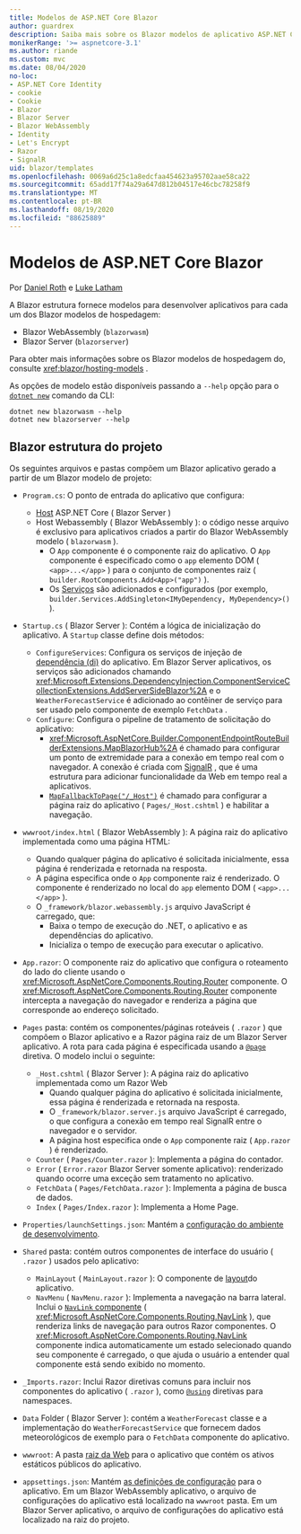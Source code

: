 ```yaml
---
title: Modelos de ASP.NET Core Blazor
author: guardrex
description: Saiba mais sobre os Blazor modelos de aplicativo ASP.NET Core e a Blazor estrutura do projeto.
monikerRange: '>= aspnetcore-3.1'
ms.author: riande
ms.custom: mvc
ms.date: 08/04/2020
no-loc:
- ASP.NET Core Identity
- cookie
- Cookie
- Blazor
- Blazor Server
- Blazor WebAssembly
- Identity
- Let's Encrypt
- Razor
- SignalR
uid: blazor/templates
ms.openlocfilehash: 0069a6d25c1a8edcfaa454623a95702aae58ca22
ms.sourcegitcommit: 65add17f74a29a647d812b04517e46cbc78258f9
ms.translationtype: MT
ms.contentlocale: pt-BR
ms.lasthandoff: 08/19/2020
ms.locfileid: "88625889"
---
```

# <a name="aspnet-core-no-locblazor-templates"></a>Modelos de ASP.NET Core Blazor

Por [Daniel Roth](https://github.com/danroth27) e [Luke Latham](https://github.com/guardrex)

A Blazor estrutura fornece modelos para desenvolver aplicativos para cada um dos Blazor modelos de hospedagem:

* Blazor WebAssembly (`blazorwasm`)
* Blazor Server (`blazorserver`)

Para obter mais informações sobre os Blazor modelos de hospedagem do, consulte <xref:blazor/hosting-models> .

As opções de modelo estão disponíveis passando a `--help` opção para o [`dotnet new`](/dotnet/core/tools/dotnet-new) comando da CLI:

```dotnetcli
dotnet new blazorwasm --help
dotnet new blazorserver --help
```

## <a name="no-locblazor-project-structure"></a>Blazor estrutura do projeto

Os seguintes arquivos e pastas compõem um Blazor aplicativo gerado a partir de um Blazor modelo de projeto:

* `Program.cs`: O ponto de entrada do aplicativo que configura:

  * [Host](xref:fundamentals/host/generic-host) ASP.NET Core ( Blazor Server )
  * Host Webassembly ( Blazor WebAssembly ): o código nesse arquivo é exclusivo para aplicativos criados a partir do Blazor WebAssembly modelo ( `blazorwasm` ).
    * O `App` componente é o componente raiz do aplicativo. O `App` componente é especificado como o `app` elemento DOM ( `<app>...</app>` ) para o conjunto de componentes raiz ( `builder.RootComponents.Add<App>("app")` ).
    * Os [Serviços](xref:blazor/fundamentals/dependency-injection) são adicionados e configurados (por exemplo, `builder.Services.AddSingleton<IMyDependency, MyDependency>()` ).

* `Startup.cs` ( Blazor Server ): Contém a lógica de inicialização do aplicativo. A `Startup` classe define dois métodos:

  * `ConfigureServices`: Configura os serviços de injeção de [dependência (di)](xref:fundamentals/dependency-injection) do aplicativo. Em Blazor Server aplicativos, os serviços são adicionados chamando <xref:Microsoft.Extensions.DependencyInjection.ComponentServiceCollectionExtensions.AddServerSideBlazor%2A> e o `WeatherForecastService` é adicionado ao contêiner de serviço para ser usado pelo componente de exemplo `FetchData` .
  * `Configure`: Configura o pipeline de tratamento de solicitação do aplicativo:
    * <xref:Microsoft.AspNetCore.Builder.ComponentEndpointRouteBuilderExtensions.MapBlazorHub%2A> é chamado para configurar um ponto de extremidade para a conexão em tempo real com o navegador. A conexão é criada com [SignalR](xref:signalr/introduction) , que é uma estrutura para adicionar funcionalidade da Web em tempo real a aplicativos.
    * [`MapFallbackToPage("/_Host")`](xref:Microsoft.AspNetCore.Builder.RazorPagesEndpointRouteBuilderExtensions.MapFallbackToPage*) é chamado para configurar a página raiz do aplicativo ( `Pages/_Host.cshtml` ) e habilitar a navegação.

* `wwwroot/index.html` ( Blazor WebAssembly ): A página raiz do aplicativo implementada como uma página HTML:
  * Quando qualquer página do aplicativo é solicitada inicialmente, essa página é renderizada e retornada na resposta.
  * A página especifica onde o `App` componente raiz é renderizado. O componente é renderizado no local do `app` elemento DOM ( `<app>...</app>` ).
  * O `_framework/blazor.webassembly.js` arquivo JavaScript é carregado, que:
    * Baixa o tempo de execução do .NET, o aplicativo e as dependências do aplicativo.
    * Inicializa o tempo de execução para executar o aplicativo.

* `App.razor`: O componente raiz do aplicativo que configura o roteamento do lado do cliente usando o <xref:Microsoft.AspNetCore.Components.Routing.Router> componente. O <xref:Microsoft.AspNetCore.Components.Routing.Router> componente intercepta a navegação do navegador e renderiza a página que corresponde ao endereço solicitado.

* `Pages` pasta: contém os componentes/páginas roteáveis ( `.razor` ) que compõem o Blazor aplicativo e a Razor página raiz de um Blazor Server aplicativo. A rota para cada página é especificada usando a [`@page`](xref:mvc/views/razor#page) diretiva. O modelo inclui o seguinte:
  * `_Host.cshtml` ( Blazor Server ): A página raiz do aplicativo implementada como um Razor Web
    * Quando qualquer página do aplicativo é solicitada inicialmente, essa página é renderizada e retornada na resposta.
    * O `_framework/blazor.server.js` arquivo JavaScript é carregado, o que configura a conexão em tempo real SignalR entre o navegador e o servidor.
    * A página host especifica onde o `App` componente raiz ( `App.razor` ) é renderizado.
  * `Counter` ( `Pages/Counter.razor` ): Implementa a página do contador.
  * `Error` ( `Error.razor` Blazor Server somente aplicativo): renderizado quando ocorre uma exceção sem tratamento no aplicativo.
  * `FetchData` ( `Pages/FetchData.razor` ): Implementa a página de busca de dados.
  * `Index` ( `Pages/Index.razor` ): Implementa a Home Page.
  
* `Properties/launchSettings.json`: Mantém a [configuração do ambiente de desenvolvimento](xref:fundamentals/environments#development-and-launchsettingsjson).

* `Shared` pasta: contém outros componentes de interface do usuário ( `.razor` ) usados pelo aplicativo:
  * `MainLayout` ( `MainLayout.razor` ): O componente de [layout](xref:blazor/layouts)do aplicativo.
  * `NavMenu` ( `NavMenu.razor` ): Implementa a navegação na barra lateral. Inclui o [ `NavLink` componente](xref:blazor/fundamentals/routing#navlink-component) ( <xref:Microsoft.AspNetCore.Components.Routing.NavLink> ), que renderiza links de navegação para outros Razor componentes. O <xref:Microsoft.AspNetCore.Components.Routing.NavLink> componente indica automaticamente um estado selecionado quando seu componente é carregado, o que ajuda o usuário a entender qual componente está sendo exibido no momento.

* `_Imports.razor`: Inclui Razor diretivas comuns para incluir nos componentes do aplicativo ( `.razor` ), como [`@using`](xref:mvc/views/razor#using) diretivas para namespaces.

* `Data` Folder ( Blazor Server ): contém a `WeatherForecast` classe e a implementação do `WeatherForecastService` que fornecem dados meteorológicos de exemplo para o `FetchData` componente do aplicativo.

* `wwwroot`: A pasta [raiz da Web](xref:fundamentals/index#web-root) para o aplicativo que contém os ativos estáticos públicos do aplicativo.

* `appsettings.json`: Mantém [as definições de configuração](xref:blazor/fundamentals/configuration) para o aplicativo. Em um Blazor WebAssembly aplicativo, o arquivo de configurações do aplicativo está localizado na `wwwroot` pasta. Em um Blazor Server aplicativo, o arquivo de configurações do aplicativo está localizado na raiz do projeto.
